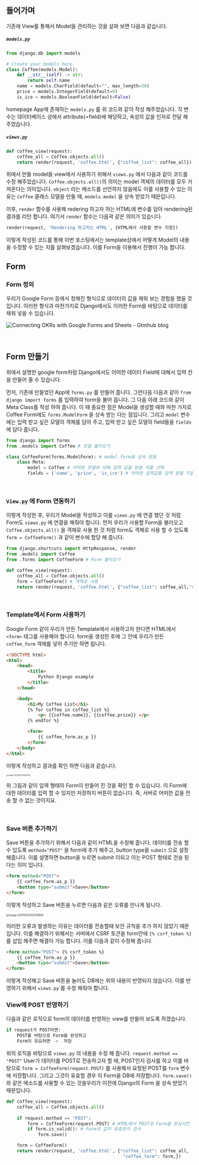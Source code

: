 ## 들어가며

기존에 View를 통해서 Model을 관리하는 것을 살펴 보면 다음과 같습니다.

##### `models.py`

```python
from django.db import models

# Create your models here.
class Coffee(models.Model):
    def __str__(self) -> str:
        return self.name
    name = models.CharField(default="", max_length=30)
    price = models.IntegerField(default=0)
    is_ice = models.BooleanField(default=False)
```

homepage App에 존재하는 `models.py` 를 위 코드와 같이 작성 해주었습니다. 각 변수는 데이터베이스 상에서 attribute(=field)에 해당하고, 속성의 값을 인자로 전달 해 주었습니다. 

##### `views.py`

```python
def coffee_view(request):
    coffee_all = Coffee.objects.all()
    return render(request, 'coffee.html', {"coffee_list": coffee_all})
```

위에서 만들 model을 view에서 사용하기 위해서 `views.py` 에서 다음과 같이 코드를 수정 해주었습니다. `Coffee.objects.all()`의 의미는 model 객체의 데이터를 모두 가져온다는 의미입니다. `object` 라는 메소드를 선언하지 않음에도 이를 사용할 수 있는 이유는 `Coffee` 클래스 모델을 만들 때, `models.model` 을 상속 받았기 때문입니다. 

이후, `render` 함수를 사용해 redering 하고자 하는 HTML에 변수를 담아 rendering된 결과를 리턴 합니다. 여기서 `render` 함수는 다음곽 같은 의미가 있습니다.

```python
render(request, 'Rendering 하고자는 HTML', {HTML에서 사용할 변수 지정})
```



이렇게 작성된 코드를 통해 이번 포스팅에서는 template상에서 어떻게 Model의 내용을 수정할 수 있는 지를 살펴보겠습니다. 이를 Form을 이용해서 진행이 가능 합니다.



## Form

### Form 정의

우리가  Google Form 등에서 정해진 형식으로 데이터의 값을 채워 보는 경험을 했을 것 입니다. 이러한 형식과 마찬가지로 Django에서도 이러한 Form을 바탕으로 데이터를 채워 넣을 수 있습니다. 

![Connecting OKRs with Google Forms and Sheets - Gtmhub blog](https://tva1.sinaimg.cn/large/008i3skNgy1gqosvt89r6j31290u0dhk.jpg)

<br>

## Form 만들기

위에서 설명한 google form처럼 Django에서도 어떠한 데이터 Field에 대해서 입력 칸을 만들어 줄 수 있습니다. 

먼저, 기존에 만들었던 App에 `forms.py` 를  만들어 줍니다. 그런다음 다음과 같이 `from django import forms` 를 입력하여 form을 불어 옵니다. 그 다음 아래 코드와 같이 Meta Class를 작성 하여 줍니다. 이 때 중요한 점은 Model을 생성할 때와 마찬 가지로 Coffee Form에도 `forms.ModelForm` 을 상속 받는 다는 점입니다. 그리고 `model` 변수에는 입력 받고 싶은 모델의 객체를 담아 주고, 입력 받고 싶은 모델의 field들을 `fields` 에 담다 줍니다.

```python
from django import forms
from .models import Coffee # 모델 불러오기

class CoffeeForm(forms.ModelForm): # model form을 상속 받음
    class Meta:
        model = Coffee # 어떠한 모델에 대해 입력 값을 받을 지를 선택
        fields = ('name', 'price', 'is_ice') # 어떠한 입력값을 입력 받을 지를 선택
```



<br>

### `View.py` 에 Form 연동하기

이렇게 작성한 후, 우리가 Model을 작성하고 이를 `views.py` 에 연결 했던 것 처럼 Form도 `views.py` 에 연결을 해줘야 합니다. 먼저 우리가 사용할 Form을 불러오고 `Coffee.objects.all()` 을 객체로 사용 한 것 처럼 form도 객체로 사용 할 수 있도록 `form = CoffeeForm()` 과 같이 변수에 할당 해 줍니다. 

```python
from django.shortcuts import HttpResponse, render
from .models import Coffee
from .forms import CoffeeForm # Form 불러오기 

def coffee_view(request):
    coffee_all = Coffee.objects.all()
    form = CoffeeForm() # 객체로 사용
    return render(request, 'coffee.html', {"coffee_list": coffee_all,"coffee_form": form,}) # rendering에 form 변수 추가
```

<br>

### Template에서 Form 사용하기

Google Form 같이 우리가 만든 Template에서 사용하고자 한다면 HTML에서 `<form>` 태그를 사용해야 합니다. form을  생성한 후에 그 안에 우리가 만든 `coffee_form` 객체를 넣어 주기만 하면 됩니다. 

```html
<!DOCTYPE html>
<html>
    <head>
        <title>
            Python Django example
        </title>
    </head>

    <body>
        <h1>My Coffee List</h1>
        {% for coffee in coffee_list %}
            <p> {{coffee.name}}, {{coffee.price}} </p>
        {% endfor %}

        <form>
            {{ coffee_form.as_p }}
        </form>
    </body>
</html>
```

이렇게 작성하고 결과를 확인 하면  다음과 같습니다.

<img src="https://tva1.sinaimg.cn/large/008i3skNgy1gqothjfjkoj30dm0hwt9l.jpg" alt="image-20210520141504120" style="zoom:33%;" />

위 그림과 같이 입력 형태의 Form이 만들어 진 것을 확인 할 수 있습니다. 이 Form에 대한 데이터를 입력 할 수 있지만 저장하지 버튼이 없습니다. 즉, 서버로 어떠한 값을 전송 할 수 없는 것이지요.

<br>

### Save 버튼 추가하기

Save 버튼을 추가하기 위해서 다음과 같이 HTML을 수정해 줍니다. 데이터를 전송 할 수 있도록 `method="POST"` 을 form에 추가 해주고, button type을 `submit` 으로 설정 해줍니다. 이를 설명하면 button을 누르면 submit 이되고 이는 POST 형태로 전송 된다는 의미 입니다. 

```html
<form method="POST">
    {{ coffee_form.as_p }}
    <button type="submit">Save</button>
</form>
```

이렇게 작성하고 Save 버튼을 누르면 다음과 같은 오류를 만나게 됩니다.

<img src="https://tva1.sinaimg.cn/large/008i3skNgy1gqotocfu2mj30he05074m.jpg" alt="image-20210520142135640" style="zoom:50%;" />

이러한 오류과 발생하는 이유는 데이터를 전송할때 보안 규칙을 추가 하지 않았기 때문입니다. 이를 해결하기 위해서는 서버에서 CSRF 토큰을 form안에 `{% csrf_token %}` 를 삽입 해주면 해결이 가능 합니다. 이를 다음과 같이 수정해 줍니다.

```html
<form method="POST"> {% csrf_token %}
    {{ coffee_form.as_p }}
    <button type="submit">Save</button>
</form>
```

이렇게 작성해고 Save 버튼을 눌러도 DB에는 위의 내용이 반영되지 않습니다. 이를 반영하기 위해서 `views.py` 를 수정 해줘야 합니다. 



### View에 POST 반영하기

다음과 같은 로직으로 form의 데이터를 반영하는 view를 만들어 보도록 하겠습니다.

```bash
if request가 POST라면:
	POST를 바탕으로 Form을 완성하고
	Form이 유요하면 ->  저장
```

위의 로직을 바탕으로 `views.py` 의 내용을 수정 해 줍니다. `request.mothod == "POST"` User가  데이터를 POST로 전송하고자 할 때, POST인지 검사를 하고 이를 바탕으로 `form = CoffeeForm(request.POST)` 를 사용해서 요청된 POST를 `form` 변수에 저장합니다. 그리고 그것이 유효할 경우 이 Form을  DB에 저장합니다. `form.save()` 와 같은 메소드를 사용할 수 있는 것을우리가 이전에 Django의 Form 을 상속 받았기 때문입니다. 

```python
def coffee_view(request):
    coffee_all = Coffee.objects.all()
    
    if request.mothod == "POST":
        form = CoffeeForm(request.POST) # HTML에서 POST로 Form을 완성시킨 것을 form 변수라고 지정
        if form.is_valid(): # form의 값이 유효한지 검사
            form.save()

    form = CoffeeForm()
    return render(request, 'coffee.html', {"coffee_list": coffee_all,
                                            "coffee_form": form,})
```










